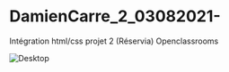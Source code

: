 # DamienCarre_2_03082021-
Intégration html/css projet 2 (Réservia) Openclassrooms


![Desktop](https://github.com/carredamien/DamienCarre_2_03082021-/blob/main/images/design/Desktop%20-%201.png)
